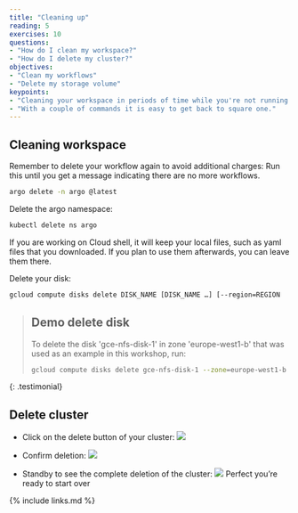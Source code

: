 ```yaml
---
title: "Cleaning up"
reading: 5
exercises: 10
questions:
- "How do I clean my workspace?"
- "How do I delete my cluster?"
objectives:
- "Clean my workflows"
- "Delete my storage volume"
keypoints:
- "Cleaning your workspace in periods of time while you're not running workflows will save you money."
- "With a couple of commands it is easy to get back to square one."
---
```



## Cleaning workspace

Remember to delete your workflow again to avoid additional charges:
Run this until you get a message indicating there are no more workflows.

```bash
argo delete -n argo @latest
```

Delete the argo namespace:

```bash
kubectl delete ns argo
```

If you are working on Cloud shell, it will keep your local files, such as yaml files that you downloaded. If you plan to use them afterwards, you can leave them there.

Delete your disk:
```bash
gcloud compute disks delete DISK_NAME [DISK_NAME …] [--region=REGION     | --zone=ZONE]
```

> ## Demo delete disk
>
> To delete the disk 'gce-nfs-disk-1' in zone 'europe-west1-b' that was used as an example in this workshop, run:
>
> ```bash
> gcloud compute disks delete gce-nfs-disk-1 --zone=europe-west1-b
> ```
>
{: .testimonial}

## Delete cluster

* Click on the delete button of your cluster:
![](../fig/Connection4.png)

* Confirm deletion:
![](../fig/DeleteCluster.png)

* Standby to see the complete deletion of the cluster:
![](../fig/StartOver5.png)
Perfect you’re ready to start over

{% include links.md %}
